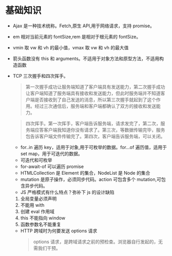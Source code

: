 # 基础知识

- Ajax 是一种技术统称。Fetch,原生 API,用于网络请求，支持 promise。
- em 相对当前元素的 fontSize,rem 是相对于根元素的 fontSize。
- vmin 取 vw 和 vh 的最小值，vmax 取 vw 和 vh 的最大值
- 箭头函数没有 this 和 arguments。不适用于对象方法和原型方法，不适用构造函数
- TCP 三次握手和四次挥手。

  > 第一次握手成功让服务端知道了客户端具有发送能力，第二次握手成功让客户端知道了服务端具有接收和发送能力，但此时服务端并不知道客户端是否接收到了自己发送的消息，所以第三次握手就起到了这个作用。经过三次通信后，服务端和客户端都确认了双方的接收和发送能力。

  > 四次挥手。第一次挥手，客户端告诉服务端，请求发完了，第二次，服务端应答客户端我知道你没有请求了。第三次，等数据传输完毕，服务包告诉客户端文件传输完了。第四次，客户端告诉服务端，可以关闭。

  - for..in 遍历 key，适用于对象,用于可枚举的数据。for...of 遍历值，适用于 set map，用于可迭代的数据。
  - 可迭代和可枚举
  - for-await-of 可以遍历 promise
  - HTMLCollection 是 Element 的集合，NodeList 是 Node 的集合
  - mutation 是原子操作，必须同步代码。action 可包含多个 mutation,可包含异步代码。
  - JS 严格模式有什么特点？弥补下 js 的设计缺陷

  1. 全局变量必须声明
  2. 不能用 with
  3. 创建 eval 作用域
  4. this 不能指向 window
  5. 函数参数名不能重复

  - HTTP 跨域时为何要发送 options 请求
    > options 请求，是跨域请求之前的预检查。浏览器自行发起的，无需我们干预。

